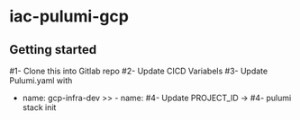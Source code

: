 # iac-pulumi-gcp


## Getting started

#1- Clone this into Gitlab repo
#2- Update CICD Variabels
#3- Update Pulumi.yaml with 
   - name: gcp-infra-dev >> - name: <your choice>
#4- Update PROJECT_ID -> <gcp-project-id>
#4- pulumi stack init <your choice>
